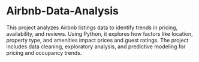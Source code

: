 # Airbnb-Data-Analysis
This project analyzes Airbnb listings data to identify trends in pricing, availability, and reviews. Using Python, it explores how factors like location, property type, and amenities impact prices and guest ratings. The project includes data cleaning, exploratory analysis, and predictive modeling for pricing and occupancy trends.
